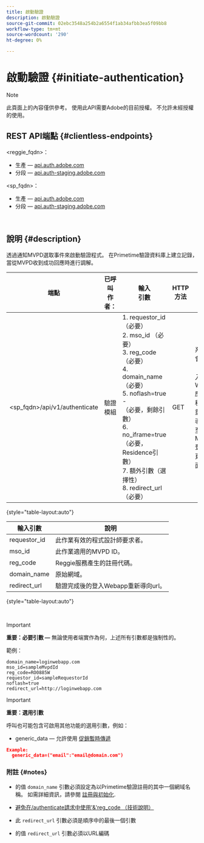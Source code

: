 ```yaml
---
title: 啟動驗證
description: 啟動驗證
source-git-commit: 02ebc3548a254b2a6554f1ab34afbb3ea5f09bb8
workflow-type: tm+mt
source-wordcount: '290'
ht-degree: 0%

---
```


# 啟動驗證 {#initiate-authentication}

>[!NOTE]
>
>此頁面上的內容僅供參考。 使用此API需要Adobe的目前授權。 不允許未經授權的使用。

## REST API端點 {#clientless-endpoints}

&lt;reggie_fqdn>：

* 生產 —  [api.auth.adobe.com](http://api.auth.adobe.com/)
* 分段 —  [api.auth-staging.adobe.com](http://api.auth-staging.adobe.com/)

&lt;sp_fqdn>：

* 生產 —  [api.auth.adobe.com](http://api.auth.adobe.com/)
* 分段 —  [api.auth-staging.adobe.com](http://api.auth-staging.adobe.com/)

</br>


## 說明 {#description}

透過通知MVPD選取事件來啟動驗證程式。 在Primetime驗證資料庫上建立記錄，當從MVPD收到成功回應時進行調解。



| 端點 | 已呼叫  </br>作者： | 輸入   </br>引數 | HTTP  </br>方法 | 回應 | HTTP  </br>回應 |
| --- | --- | --- | --- | --- | --- |
| &lt;sp_fqdn>/api/v1/authenticate | 驗證模組 | 1. requestor_id （必要）</br>2.  mso_id （必要）</br>3.  reg_code （必要）</br>4.  domain_name （必要）</br>5.  noflash=true -  </br>    （必要，剩餘引數）</br>6.  no_iframe=true （必要， Residence引數）</br>7.  額外引數（選擇性）</br>8.  redirect_url （必要） | GET | 系統會將「登入Web應用程式」重新導向至MVPD登入頁面。 | 302 （完整重新導向實作） |

{style="table-layout:auto"}


| 輸入引數 | 說明 |
| --- | --- |
| requestor_id | 此作業有效的程式設計師要求者。 |
| mso_id | 此作業適用的MVPD ID。 |
| reg_code | Reggie服務產生的註冊代碼。 |
| domain_name | 原始網域。 |
| redirect_url | 驗證完成後的登入Webapp重新導向url。 |

{style="table-layout:auto"}

</br>

>[!IMPORTANT]
> 
>**重要：必要引數 —** 無論使用者端實作為何，上述所有引數都是強制性的。
>
>
>範例：
>
>```
>domain_name=loginwebapp.com
>mso_id=sampleMvpdId
>reg_code=RO0885W
>requestor_id=sampleRequestorId
>noflash=true
>redirect_url=http://loginwebapp.com
>```

>[!IMPORTANT]
> 
>**重要：選用引數**
>
>呼叫也可能包含可啟用其他功能的選用引數，例如：
>
> * generic\_data — 允許使用 [促銷暫時傳遞](/help/authentication/promotional-temp-pass.md)
>
>```JSON
>Example:
>   generic_data=("email":"email@domain.com")
>```


### **附註** {#notes}

* 的值 `domain_name` 引數必須設定為以Primetime驗證註冊的其中一個網域名稱。 如需詳細資訊，請參閱 [註冊與初始化](/help/authentication/programmer-overview.md).

* [避免在/authenticate請求中使用&#39;&amp;&#39;reg\_code （技術說明）](/help/authentication/clientless-avoid-using-reg-code-in-authenticate-request.md)

* 此 `redirect_url` 引數必須是順序中的最後一個引數

* 的值 `redirect_url` 引數必須以URL編碼
